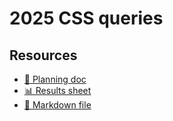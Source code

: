 # 2025 CSS queries

<!--
  This directory contains all of the 2025 CSS chapter queries.

  Each query should have a corresponding `metric_name.sql` file.
  Note that readers are linked to this directory, so try to make the SQL file names descriptive for easy browsing.

  Analysts: if helpful, you can use this README to give additional info about the queries.
-->

## Resources

- [📄 Planning doc][~google-doc]
- [📊 Results sheet][~google-sheets]
- [📝 Markdown file][~chapter-markdown]

[~google-doc]: https://docs.google.com/document/d/1FtntjUvqNT_66XtKQamZDPy0gI_kLZhkBaK7JJwE2ww
[~google-sheets]: https://docs.google.com/spreadsheets/d/1jGINqaVnYrlu7ob4jvxtAafyBH8PCV0BX-UbTCgDsiM
[~chapter-markdown]: https://github.com/HTTPArchive/almanac.httparchive.org/tree/main/src/content/en/2025/css.md
